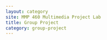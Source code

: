 ```yaml
---
layout: category
site: MMP 460 Multimedia Project Lab
title: Group Project
category: group-project
---
```

